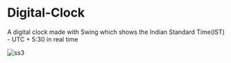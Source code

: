 # Digital-Clock

A digital clock made with Swing which shows the Indian Standard Time(IST) - UTC + 5:30 in real time

![ss3](https://user-images.githubusercontent.com/70765320/127976663-24774405-3edb-404d-9bcb-0c08698c283e.JPG)
